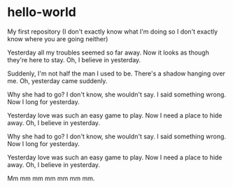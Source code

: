 # hello-world
My first repository (I don't exactly know what I'm doing so I don't exactly know where you are going neither)


Yesterday all my troubles seemed so far away.
Now it looks as though they're here to stay.
Oh, I believe in yesterday.

Suddenly, I'm not half the man I used to be.
There's a shadow hanging over me.
Oh, yesterday came suddenly.

Why she had to go?
I don't know, she wouldn't say.
I said something wrong.
Now I long for yesterday.

Yesterday love was such an easy game to play.
Now I need a place to hide away.
Oh, I believe in yesterday.

Why she had to go?
I don't know, she wouldn't say.
I said something wrong.
Now I long for yesterday.

Yesterday love was such an easy game to play.
Now I need a place to hide away.
Oh, I believe in yesterday.

Mm mm mm mm mm mm mm. 
